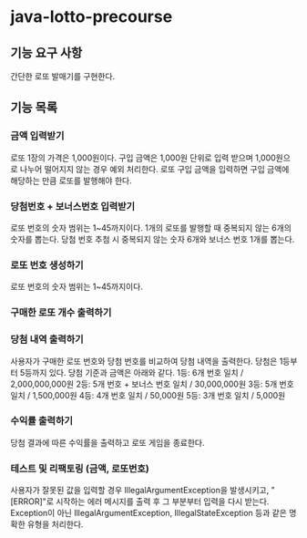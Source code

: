 # java-lotto-precourse


## 기능 요구 사항
간단한 로또 발매기를 구현한다.

## 기능 목록

### 금액 입력받기
로또 1장의 가격은 1,000원이다.
구입 금액은 1,000원 단위로 입력 받으며 1,000원으로 나누어 떨어지지 않는 경우 예외 처리한다.
로또 구입 금액을 입력하면 구입 금액에 해당하는 만큼 로또를 발행해야 한다.

### 당첨번호 + 보너스번호 입력받기
로또 번호의 숫자 범위는 1~45까지이다.
1개의 로또를 발행할 때 중복되지 않는 6개의 숫자를 뽑는다.
당첨 번호 추첨 시 중복되지 않는 숫자 6개와 보너스 번호 1개를 뽑는다.

### 로또 번호 생성하기
로또 번호의 숫자 범위는 1~45까지이다.

### 구매한 로또 개수 출력하기

### 당첨 내역 출력하기
사용자가 구매한 로또 번호와 당첨 번호를 비교하여 당첨 내역을 출력한다.
당첨은 1등부터 5등까지 있다. 당첨 기준과 금액은 아래와 같다.
1등: 6개 번호 일치 / 2,000,000,000원
2등: 5개 번호 + 보너스 번호 일치 / 30,000,000원
3등: 5개 번호 일치 / 1,500,000원
4등: 4개 번호 일치 / 50,000원
5등: 3개 번호 일치 / 5,000원

### 수익률 출력하기
당첨 결과에 따른 수익률을 출력하고 로또 게임을 종료한다.

### 테스트 및 리팩토링 (금액, 로또번호)
사용자가 잘못된 값을 입력할 경우 IllegalArgumentException을 발생시키고, "[ERROR]"로 시작하는 에러 메시지를 출력 후 그 부분부터 입력을 다시 받는다.
Exception이 아닌 IllegalArgumentException, IllegalStateException 등과 같은 명확한 유형을 처리한다.
